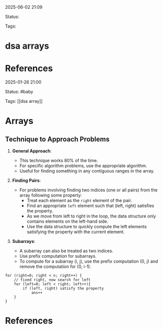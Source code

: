 
2025-06-02 21:09

Status:

Tags:


# dsa arrays


# References
2025-01-26 21:00

Status: #baby

Tags: [[dsa array]]

# Arrays

## Technique to Approach Problems

1. **General Approach**:

   - This technique works 80% of the time.
   - For specific algorithm problems, use the appropriate algorithm.
   - Useful for finding something in any contiguous ranges in the array.

2. **Finding Pairs**:

   - For problems involving finding two indices (one or all pairs) from the array following some property:
     - Treat each element as the `right` element of the pair.
     - Find an appropriate `left` element such that (left, right) satisfies the property.
     - As we move from left to right in the loop, the data structure only contains elements on the left-hand side.
     - Use the data structure to quickly compute the left elements satisfying the property with the current element.

3. **Subarrays**:
   - A subarray can also be treated as two indices.
   - Use prefix computation for subarrays.
   - To compute for a subarray (i, j), use the prefix computation (0, j) and remove the computation for (0, i-1).

```
for (right=0; right < n; right++) {
    // fixed right, now search for left
    for (left=0; left < right; left++){
        if (left, right) satisfy the property
            ans++
    }
}
```

# References
